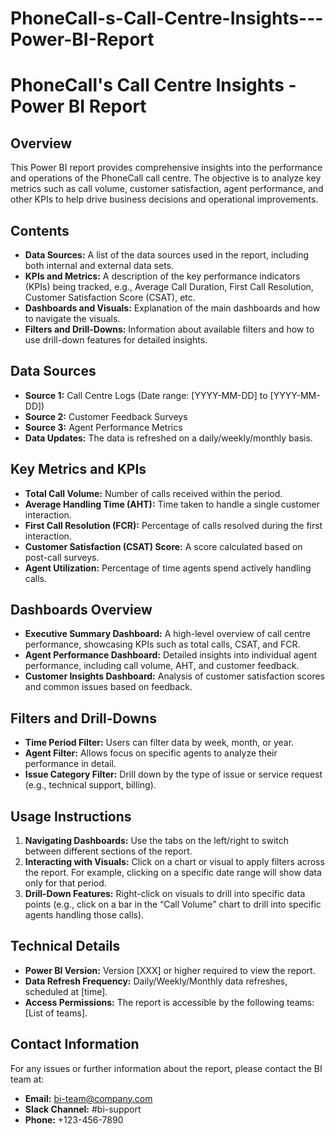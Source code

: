 # PhoneCall-s-Call-Centre-Insights---Power-BI-Report

# PhoneCall's Call Centre Insights - Power BI Report

## Overview
This Power BI report provides comprehensive insights into the performance and operations of the PhoneCall call centre. The objective is to analyze key metrics such as call volume, customer satisfaction, agent performance, and other KPIs to help drive business decisions and operational improvements.

## Contents
- **Data Sources:** A list of the data sources used in the report, including both internal and external data sets.
- **KPIs and Metrics:** A description of the key performance indicators (KPIs) being tracked, e.g., Average Call Duration, First Call Resolution, Customer Satisfaction Score (CSAT), etc.
- **Dashboards and Visuals:** Explanation of the main dashboards and how to navigate the visuals.
- **Filters and Drill-Downs:** Information about available filters and how to use drill-down features for detailed insights.
  
## Data Sources
- **Source 1:** Call Centre Logs (Date range: [YYYY-MM-DD] to [YYYY-MM-DD])
- **Source 2:** Customer Feedback Surveys
- **Source 3:** Agent Performance Metrics
- **Data Updates:** The data is refreshed on a daily/weekly/monthly basis.

## Key Metrics and KPIs
- **Total Call Volume:** Number of calls received within the period.
- **Average Handling Time (AHT):** Time taken to handle a single customer interaction.
- **First Call Resolution (FCR):** Percentage of calls resolved during the first interaction.
- **Customer Satisfaction (CSAT) Score:** A score calculated based on post-call surveys.
- **Agent Utilization:** Percentage of time agents spend actively handling calls.
  
## Dashboards Overview
- **Executive Summary Dashboard:** A high-level overview of call centre performance, showcasing KPIs such as total calls, CSAT, and FCR.
- **Agent Performance Dashboard:** Detailed insights into individual agent performance, including call volume, AHT, and customer feedback.
- **Customer Insights Dashboard:** Analysis of customer satisfaction scores and common issues based on feedback.
  
## Filters and Drill-Downs
- **Time Period Filter:** Users can filter data by week, month, or year.
- **Agent Filter:** Allows focus on specific agents to analyze their performance in detail.
- **Issue Category Filter:** Drill down by the type of issue or service request (e.g., technical support, billing).

## Usage Instructions
1. **Navigating Dashboards:** Use the tabs on the left/right to switch between different sections of the report.
2. **Interacting with Visuals:** Click on a chart or visual to apply filters across the report. For example, clicking on a specific date range will show data only for that period.
3. **Drill-Down Features:** Right-click on visuals to drill into specific data points (e.g., click on a bar in the “Call Volume” chart to drill into specific agents handling those calls).

## Technical Details
- **Power BI Version:** Version [XXX] or higher required to view the report.
- **Data Refresh Frequency:** Daily/Weekly/Monthly data refreshes, scheduled at [time].
- **Access Permissions:** The report is accessible by the following teams: [List of teams].

## Contact Information
For any issues or further information about the report, please contact the BI team at:  
- **Email:** bi-team@company.com  
- **Slack Channel:** #bi-support  
- **Phone:** +123-456-7890
